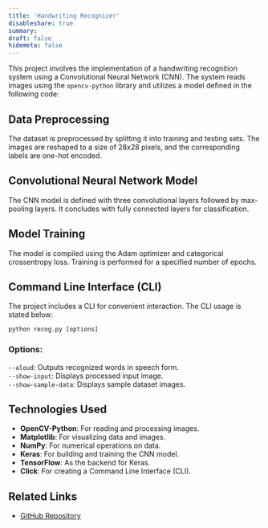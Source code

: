 ```yaml
---
title: 'Handwriting Recognizer'
disableshare: true
summary: 
draft: false
hidemeta: false
---
```


This project involves the implementation of a handwriting recognition system using a Convolutional Neural Network (CNN). The system reads images using the `opencv-python` library and utilizes a model defined in the following code:

## Data Preprocessing

The dataset is preprocessed by splitting it into training and testing sets. The images are reshaped to a size of 28x28 pixels, and the corresponding labels are one-hot encoded.

## Convolutional Neural Network Model

The CNN model is defined with three convolutional layers followed by max-pooling layers. It concludes with fully connected layers for classification.

## Model Training

The model is compiled using the Adam optimizer and categorical crossentropy loss. Training is performed for a specified number of epochs.

## Command Line Interface (CLI)

The project includes a CLI for convenient interaction. The CLI usage is stated below: 

`python recog.py [options]`

### Options:

`--aloud`: Outputs recognized words in speech form.  
`--show-input`: Displays processed input image.  
`--show-sample-data`: Displays sample dataset images.  


## Technologies Used

- **OpenCV-Python**: For reading and processing images.
- **Matplotlib**: For visualizing data and images.
- **NumPy**: For numerical operations on data.
- **Keras**: For building and training the CNN model.
- **TensorFlow**: As the backend for Keras.
- **Click**: For creating a Command Line Interface (CLI).

## Related Links

- [GitHub Repository](https://github.com/vishruthdevan/handwriting-recognizer/)


